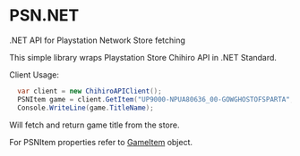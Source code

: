 # PSN.NET
.NET API for Playstation Network Store fetching

This simple library wraps Playstation Store Chihiro API in .NET Standard.

Client Usage:
```c#
  var client = new ChihiroAPIClient();
  PSNItem game = client.GetItem("UP9000-NPUA80636_00-GOWGHOSTOFSPARTA", "US", "20");
  Console.WriteLine(game.TitleName);
```
  Will fetch and return game title from the store.
  
For PSNItem properties refer to [GameItem](https://github.com/FaithLV/PSN.NET/blob/master/PSN.NET/PSNGameItem.cs) object.
